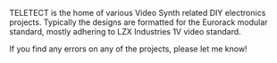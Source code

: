 TELETECT is the home of various Video Synth related DIY electronics projects.
Typically the designs are formatted for the Eurorack modular standard, mostly adhering to LZX Industries 1V video standard.

If you find any errors on any of the projects, please let me know!


<!--
**Teletect/Teletect** is a ✨ _special_ ✨ repository because its `README.md` (this file) appears on your GitHub profile.

Here are some ideas to get you started:

- 🔭 I’m currently working on ...
- 🌱 I’m currently learning ...
- 👯 I’m looking to collaborate on ...
- 🤔 I’m looking for help with ...
- 💬 Ask me about ...
- 📫 How to reach me: ...
- 😄 Pronouns: ...
- ⚡ Fun fact: ...
-->
